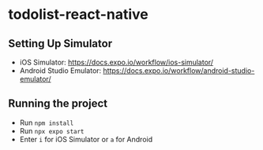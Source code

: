 # todolist-react-native

## Setting Up Simulator
- iOS Simulator: https://docs.expo.io/workflow/ios-simulator/
- Android Studio Emulator: https://docs.expo.io/workflow/android-studio-emulator/

## Running the project
- Run `npm install`
- Run `npx expo start`
- Enter `i` for iOS Simulator or `a` for Android
